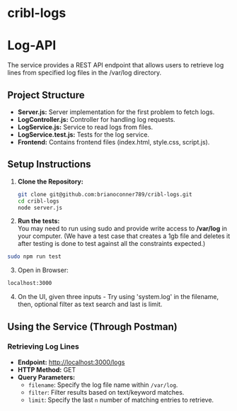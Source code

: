 # cribl-logs

# Log-API

The service provides a REST API endpoint that allows users to retrieve log lines from specified log files in the /var/log directory.

## Project Structure

- **Server.js:** Server implementation for the first problem to fetch logs.
- **LogController.js:** Controller for handling log requests.
- **LogService.js:** Service to read logs from files.
- **LogService.test.js:** Tests for the log service.
- **Frontend:** Contains frontend files (index.html, style.css, script.js).


## Setup Instructions

1. **Clone the Repository:**
   ```bash
   git clone git@github.com:brianoconner789/cribl-logs.git
   cd cribl-logs
   node server.js
   ```
2. **Run the tests:**  
You may need to run using sudo and provide write access to **/var/log** in your computer. (We have a test case that creates a 1gb file and deletes it after testing is done to test against all the constraints expected.)

```bash
sudo npm run test
```

3. Open in Browser: 
```bash
localhost:3000
```
4. On the UI, given three inputs - Try using 'system.log' in the filename, then, optional filter as text search and last is limit.


## Using the Service (Through Postman)

### Retrieving Log Lines

- **Endpoint:** [http://localhost:3000/logs](http://localhost:3000/logs)
- **HTTP Method:** GET
- **Query Parameters:**
  - `filename`: Specify the log file name within `/var/log`.
  - `filter`: Filter results based on text/keyword matches.
  - `limit`: Specify the last `n` number of matching entries to retrieve.
